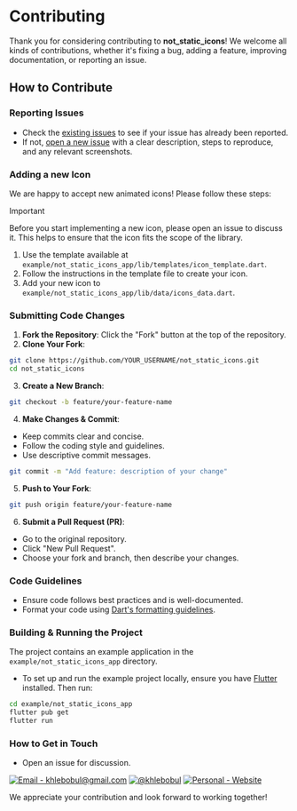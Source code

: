 # Contributing

Thank you for considering contributing to **not_static_icons**! We welcome all kinds of contributions, whether it's fixing a bug, adding a feature, improving documentation, or reporting an issue.

## How to Contribute

### Reporting Issues

- Check the [existing issues](https://github.com/khlebobul/not_static_icons/issues) to see if your issue has already been reported.
- If not, [open a new issue](https://github.com/khlebobul/not_static_icons/issues/new) with a clear description, steps to reproduce, and any relevant screenshots.

### Adding a new Icon

We are happy to accept new animated icons! Please follow these steps:

> [!IMPORTANT]
> Before you start implementing a new icon, please open an issue to discuss it. This helps to ensure that the icon fits the scope of the library.

1.  Use the template available at `example/not_static_icons_app/lib/templates/icon_template.dart`.
2.  Follow the instructions in the template file to create your icon.
3.  Add your new icon to `example/not_static_icons_app/lib/data/icons_data.dart`.

### Submitting Code Changes

1.  **Fork the Repository**: Click the "Fork" button at the top of the repository.
2.  **Clone Your Fork**:
   ```sh
   git clone https://github.com/YOUR_USERNAME/not_static_icons.git
   cd not_static_icons
   ```
3.  **Create a New Branch**:
   ```sh
   git checkout -b feature/your-feature-name
   ```
4.  **Make Changes & Commit**:
   - Keep commits clear and concise.
   - Follow the coding style and guidelines.
   - Use descriptive commit messages.
   ```sh
   git commit -m "Add feature: description of your change"
   ```
5.  **Push to Your Fork**:
   ```sh
   git push origin feature/your-feature-name
   ```
6.  **Submit a Pull Request (PR)**:
   - Go to the original repository.
   - Click "New Pull Request".
   - Choose your fork and branch, then describe your changes.

### Code Guidelines

- Ensure code follows best practices and is well-documented.
- Format your code using [Dart's formatting guidelines](https://dart.dev/guides/language/effective-dart/style).

### Building & Running the Project

The project contains an example application in the `example/not_static_icons_app` directory.

- To set up and run the example project locally, ensure you have [Flutter](https://flutter.dev) installed. Then run:

```sh
cd example/not_static_icons_app
flutter pub get
flutter run
```

### How to Get in Touch

- Open an issue for discussion.

[![Email - khlebobul@gmail.com](https://img.shields.io/badge/Email-khlebobul%40gmail.com-414141?style=for-the-badge&logo=Email&logoColor=F1F1F1)](mailto:khlebobul@gmail.com) [![@khlebobul](https://img.shields.io/badge/%40khlebobul-414141?style=for-the-badge&logo=Telegram&logoColor=F1F1F1)](https://t.me/khlebobul) [![Personal - Website](https://img.shields.io/badge/Personal-Website-414141?style=for-the-badge&logo=Personal&logoColor=F1F1F1)](https://khlebobul.github.io/)

We appreciate your contribution and look forward to working together! 
